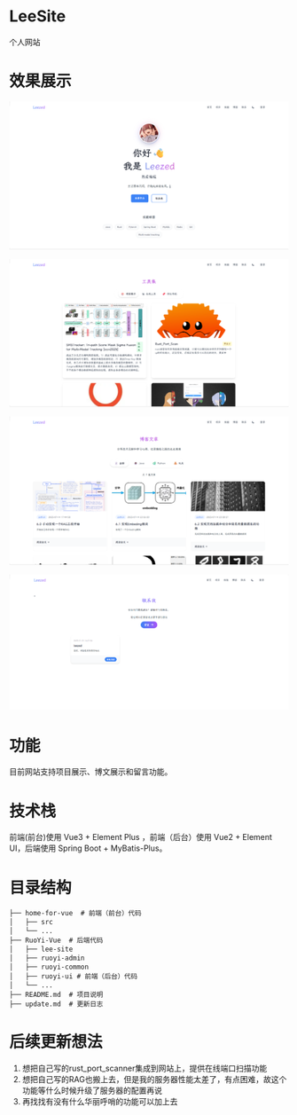 # LeeSite

个人网站

# 效果展示

![主页面](./imgs/home.png)

![项目展示](./imgs/projects.png)

![博文展示](./imgs/blog.png)

![留言功能](./imgs/message.png)


# 功能

目前网站支持项目展示、博文展示和留言功能。

# 技术栈
前端(前台)使用 Vue3 + Element Plus ，前端（后台）使用 Vue2 + Element UI，后端使用 Spring Boot + MyBatis-Plus。

# 目录结构
```
├── home-for-vue  # 前端（前台）代码
│   ├── src
│   └── ...
├── RuoYi-Vue  # 后端代码
│   ├── lee-site
│   ├── ruoyi-admin
│   ├── ruoyi-common
│   ├── ruoyi-ui # 前端（后台）代码
│   └── ...
├── README.md  # 项目说明
├── update.md  # 更新日志

```



# 后续更新想法

1. 想把自己写的rust_port_scanner集成到网站上，提供在线端口扫描功能
2. 想把自己写的RAG也搬上去，但是我的服务器性能太差了，有点困难，故这个功能等什么时候升级了服务器的配置再说
3. 再找找有没有什么华丽呼哨的功能可以加上去 

